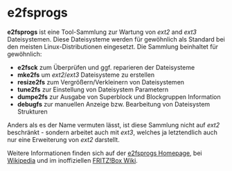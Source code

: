 e2fsprogs
=========

**e2fsprogs** ist eine Tool-Sammlung zur Wartung von *ext2* and *ext3*
Dateisystemen. Diese Dateisysteme werden für gewöhnlich als Standard bei
den meisten Linux-Distributionen eingesetzt. Die Sammlung beinhaltet für
gewöhnlich:

-   **e2fsck** zum Überprüfen und ggf. reparieren der Dateisysteme
-   **mke2fs** um *ext2*/*ext3* Dateisysteme zu erstellen
-   **resize2fs** zum Vergrößern/Verkleinern von Dateisystemen
-   **tune2fs** zur Einstellung von Dateisystem Parametern
-   **dumpe2fs** zur Ausgabe von Superblock und Blockgruppen Information
-   **debugfs** zur manuellen Anzeige bzw. Bearbeitung von Dateisystem
    Strukturen

Anders als es der Name vermuten lässt, ist diese Sammlung nicht auf
*ext2* beschränkt - sondern arbeitet auch mit *ext3*, welches ja
letztendlich auch nur eine Erweiterung von *ext2* darstellt.

Weitere Informationen finden sich auf der [e2fsprogs
Homepage](http://e2fsprogs.sourceforge.net/), bei
[Wikipedia](http://en.wikipedia.org/wiki/E2fsprogs)
und im inoffiziellen [FRITZ!Box
Wiki](http://wehavemorefun.de/fritzbox/PACKAGE_E2FSPROGS).

